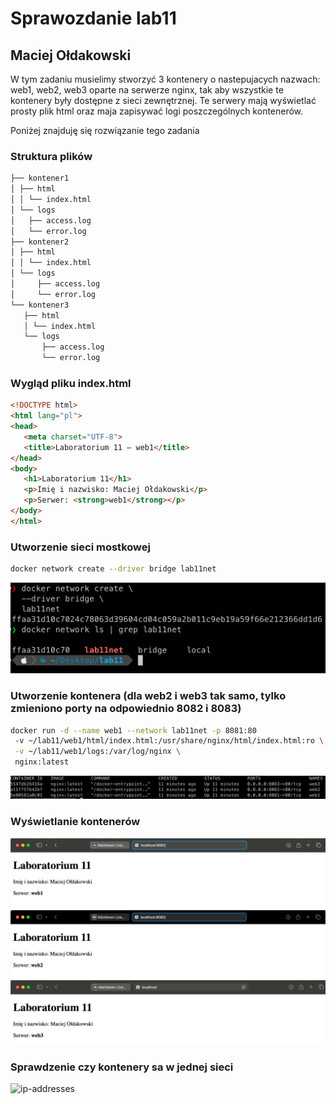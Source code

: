 # Sprawozdanie lab11

## Maciej Ołdakowski

 W tym zadaniu musielimy stworzyć 3 kontenery o nastepujacych nazwach: web1, web2, web3 oparte na serwerze nginx, tak aby wszystkie te kontenery były dostępne z sieci zewnętrznej. Te serwery mają wyświetlać prosty plik html oraz maja zapisywać logi poszczególnych kontenerów.

 Poniżej znajduję się rozwiązanie tego zadania

 ### Struktura plików
 ``` bash
├── kontener1
│ ├── html
│ │ └── index.html
│ └── logs
│   ├── access.log
│   └── error.log
├── kontener2
│ ├── html
│ │ └── index.html
│ └── logs
│     ├── access.log
│     └── error.log
└── kontener3
    ├── html
    │ └── index.html
    └── logs
        ├── access.log
        └── error.log
 ```

 ### Wygląd pliku index.html
 ``` html 
 <!DOCTYPE html>
<html lang="pl">
<head>
    <meta charset="UTF-8">
    <title>Laboratorium 11 – web1</title>
</head>
<body>
    <h1>Laboratorium 11</h1>
    <p>Imię i nazwisko: Maciej Ołdakowski</p>
    <p>Serwer: <strong>web1</strong></p>
</body>
</html>
 ```

 ### Utworzenie sieci mostkowej 

 ``` bash 
 docker network create --driver bridge lab11net
 ```

![siec mostkowa](screens/network.jpg)

 ### Utworzenie kontenera (dla web2 i web3 tak samo, tylko zmieniono porty na odpowiednio 8082 i 8083)

 ``` bash
docker run -d --name web1 --network lab11net -p 8081:80 
  -v ~/lab11/web1/html/index.html:/usr/share/nginx/html/index.html:ro \
  -v ~/lab11/web1/logs:/var/log/nginx \
  nginx:latest
 ```

![kontenery](screens/containers.jpg)

 ### Wyświetlanie kontenerów

 ![web1](screens/web1.jpg)
 ![web2](screens/web2.jpg)
 ![web3](screens/web3.jpg)


 ### Sprawdzenie czy kontenery sa w jednej sieci

 ![ip-addresses](screens/ip-addreses.jpg)

